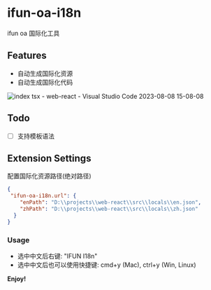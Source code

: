 # ifun-oa-i18n 

ifun oa 国际化工具

## Features

* 自动生成国际化资源
* 自动生成国际化代码

![index tsx - web-react - Visual Studio Code 2023-08-08 15-08-08](https://github.com/goldEli/oa-i18n-tool/assets/18217162/1add281b-a92d-4f28-93af-201230360ec8)

## Todo

- [ ] 支持模板语法

## Extension Settings

配置国际化资源路径(绝对路径)

```json
{
 "ifun-oa-i18n.url": {
    "enPath": "D:\\projects\\web-react\\src\\locals\\en.json",
    "zhPath": "D:\\projects\\web-react\\src\\locals\\zh.json"
  }
}
```

### Usage

* 选中中文后右键: "IFUN I18n"
* 选中中文后也可以使用快捷键: cmd+y (Mac), ctrl+y (Win, Linux)



**Enjoy!**
